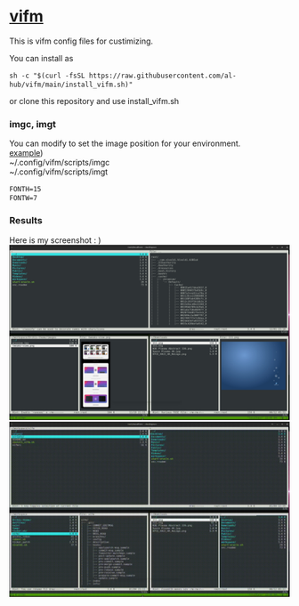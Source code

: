 # [vifm](https://github.com/vifm/vifm)

This is vifm config files for custimizing.

You can install as
```
sh -c "$(curl -fsSL https://raw.githubusercontent.com/al-hub/vifm/main/install_vifm.sh)"
```

or clone this repository and use install_vifm.sh

### imgc, imgt  
You can modify to set the image position for your environment.  
[example](https://github.com/al-hub/vifm/commit/354f50c249eb44e13855c7e0c715c6549b253ac8))  
~/.config/vifm/scripts/imgc  
~/.config/vifm/scripts/imgt  
```
FONTH=15 
FONTW=7 
```

### Results

Here is my screenshot : )
![vifmscreenshot](https://raw.githubusercontent.com/al-hub/data/main/img/vifm-screenshot.jpg)
![vifmscreenshot-gif](https://raw.githubusercontent.com/al-hub/data/main/img/vifm-screenshot.gif)
